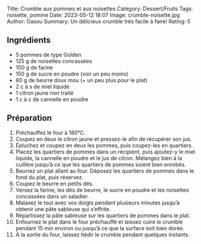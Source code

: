 Title: Crumble aux pommes et aux noisettes
Category: Dessert/Fruits
Tags: noisette, pomme
Date: 2023-05-12 18:07
Image: crumble-noisette.jpg
Author: Gasou
Summary: Un délicieux crumble très facile à faire!
Rating: 5

## Ingrédients

- 5 pommes de type Golden
- 125 g de noisettes concassées
- 100 g de farine
- 150 g de sucre en poudre (voir un peu moins)
- 80 g de beurre doux mou (+ un peu plus pour le plat)
- 2 c à s de miel liquide
- 1 citron jaune non traité
- 1 c à c de cannelle en poudre

## Préparation

1. Préchauffez le four à 180°C.
2. Coupez en deux le citron jaune et pressez-le afin de récupérer son jus.
3. Épluchez et coupez en deux les pommes, puis coupez-les en quartiers.
4. Placez les quartiers de pommes dans un récipient, puis ajoutez-y le miel liquide, la cannelle en poudre et le jus de citron. Mélangez bien à la cuillère jusqu’à ce que les quartiers de pommes soient bien enrobés.
5. Beurrez un plat allant au four. Déposez les quartiers de pommes dans le fond du plat, puis réservez.
6. Coupez le beurre en petits dés.
7. Versez la farine, les dés de beurre, le sucre en poudre et les noisettes concassées dans un saladier.
8. Malaxez le tout avec vos doigts pendant plusieurs minutes jusqu’à obtenir une pâte sableuse qui s’effrite.
9. Répartissez la pâte sableuse sur les quartiers de pommes dans le plat.
10. Enfournez le plat dans le four préchauffé et laissez cuire le crumble pendant 15 min environ ou jusqu’à ce que la surface soit bien dorée.
11. À la sortie du four, laissez tiédir le crumble pendant quelques instants.
